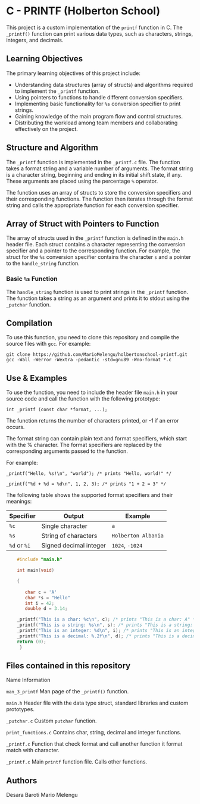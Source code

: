 # C - PRINTF (Holberton School)

This project is a custom implementation of the `printf` function in C. The `_printf()` function can print various data types, such as characters, strings, integers, and decimals.

## Learning Objectives

The primary learning objectives of this project include:

- Understanding data structures (array of structs) and algorithms required to implement the `_printf` function.
- Using pointers to functions to handle different conversion specifiers.
- Implementing basic functionality for `%s` conversion specifier to print strings.
- Gaining knowledge of the main program flow and control structures.
- Distributing the workload among team members and collaborating effectively on the project.

## Structure and Algorithm

The `_printf` function is implemented in the `_printf.c` file. The function takes a format string and a variable number of arguments. The format string is a character string, beginning and ending in its initial shift state, if any. These arguments are placed using the percentage `%` operator.

The function uses an array of structs to store the conversion specifiers and their corresponding functions. The function then iterates through the format string and calls the appropriate function for each conversion specifier.

## Array of Struct with Pointers to Function

The array of structs used in the `_printf` function is defined in the `main.h` header file. Each struct contains a character representing the conversion specifier and a pointer to the corresponding function. For example, the struct for the `%s` conversion specifier contains the character `s` and a pointer to the `handle_string` function.

### Basic `%s` Function

The `handle_string` function is used to print strings in the `_printf` function. The function takes a string as an argument and prints it to stdout using the `_putchar` function.

## Compilation

To use this function, you need to clone this repository and compile the source files with `gcc`. For example:

```
git clone https://github.com/MarioMelengu/holbertonschool-printf.git
gcc -Wall -Werror -Wextra -pedantic -std=gnu89 -Wno-format *.c
```
## Use & Examples
To use the function, you need to include the header file `main.h` in your source code and call the function with the following prototype:

`int _printf (const char *format, ...);`


The function returns the number of characters printed, or -1 if an error occurs.

The format string can contain plain text and format specifiers, which start with the % character. The format specifiers are replaced by the corresponding arguments passed to the function. 

For example:
```
_printf("Hello, %s!\n", "world"); /* prints "Hello, world!" */

_printf("%d + %d = %d\n", 1, 2, 3); /* prints "1 + 2 = 3" */
```
The following table shows the supported format specifiers and their meanings:


| Specifier | Output                     | Example            |
|-----------|----------------------------|--------------------|
| `%c`      | Single character           | `a`                |
| `%s`      | String of characters       | `Holberton Albania`|
| `%d` or `%i` | Signed decimal integer  | `1024`, `-1024`    |

```c
    #include "main.h"

    int main(void)

    {
    
       char c = 'A'
       char *s = "Hello"
       int i = 42;
       double d = 3.14;

    _printf("This is a char: %c\n", c); /* prints "This is a char: A" */
    _printf("This is a string: %s\n", s); /* prints "This is a string: Hello" */
    _printf("This is an integer: %d\n", i); /* prints "This is an integer: 42" */
    _printf("This is a decimal: %.2f\n", d); /* prints "This is a decimal: 3.14" */
    return (0);
     }
```
## Files contained in this repository
Name	Information

`man_3_printf`	Man page of the `_printf()` function.

`main.h`	Header file with the data type struct, standard libraries and custom prototypes.

`_putchar.c`	Custom `putchar` function.

`print_functions.c`	Contains char, string, decimal and integer functions.

`_printf.c`	Function that check format and call another function it format match with character.

`_printf.c`	Main `printf` function file. Calls other functions.

## Authors

Desara Baroti
Mario Melengu
